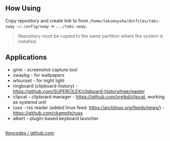 ## How Using

Copy repository and create link to from `/home/takimoysha/dotfiles/taki-sway ~/.config/sway` -> `.../taki-sway`.

> Repository must be copied to the same partition where the system is installed.

## Applications

- grim - screenshot capture tool
- swaybg - for wallpapers
- wlsunset - for night light
- ringboard (clipboard-history) - https://github.com/SUPERCILEX/clipboard-history/tree/master
- clipcat - clipboard manager - https://github.com/xrelkd/clipcat, working as systemd unit
- russ - rss reader (added linux feed: https://archlinux.org/feeds/news/) - https://github.com/ckampfe/russ
- albert - plugin-based keyboard launcher

##

[Keycodes / github.com](https://github.com/i3/i3/blob/next/etc/config.keycodes)
